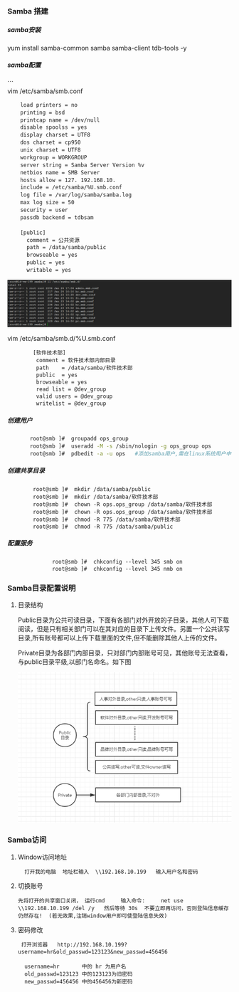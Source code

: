 ### **Samba 搭建**

##### samba安装

yum install samba-common samba  samba-client tdb-tools -y

##### samba配置

\`\`\`  
 vim  /etc/samba/smb.conf

```bash
    load printers = no
    printing = bsd
    printcap name = /dev/null
    disable spoolss = yes 
    display charset = UTF8
    dos charset = cp950
    unix charset = UTF8
    workgroup = WORKGROUP
    server string = Samba Server Version %v
    netbios name = SMB Server
    hosts allow = 127. 192.168.10. 
    include = /etc/samba/%U.smb.conf
    log file = /var/log/samba/samba.log
    max log size = 50
    security = user
    passdb backend = tdbsam

    [public]
      comment = 公共资源
      path = /data/samba/public
      browseable = yes
      public = yes
      writable = yes
```

![](/assets/samba1.png)

vim  /etc/samba/smb.d/%U.smb.conf

```
        [软件技术部]
         comment = 软件技术部内部目录
         path    = /data/samba/软件技术部
         public  = yes
         browseable = yes
         read list = @dev_group
         valid users = @dev_group
         writelist = @dev_group
```

##### 创建用户

```bash
       root@smb ]#  groupadd ops_group
       root@smb ]#  useradd -M -s /sbin/nologin -g ops_group ops
       root@smb ]#  pdbedit -a -u ops   #添加samba用户,需在linux系统用户中存在!
```

##### 创建共享目录

```
        root@smb ]#  mkdir /data/samba/public    
        root@smb ]#  mkdir /data/samba/软件技术部  
        root@smb ]#  chown -R ops.ops_group /data/samba/软件技术部
        root@smb ]#  chown -R ops.ops_group /data/samba/软件技术部
        root@smb ]#  chmod -R 775 /data/samba/软件技术部  
        root@smb ]#  chmod -R 775 /data/samba/public
```

##### 配置服务

```
              root@smb ]#  chkconfig --level 345 smb on
              root@smb ]#  chkconfig --level 345 nmb on
```

### Samba目录配置说明

1. 目录结构

   Public目录为公共可读目录，下面有各部门对外开放的子目录，其他人可下载阅读，但是只有相关部门可以在其对应的目录下上传文件。另置一个公共读写目录,所有账号都可以上传下载里面的文件,但不能删除其他人上传的文件。

   Private目录为各部门内部目录，只对部门内部账号可见，其他账号无法查看，与public目录平级,以部门名命名。如下图

   ![](/assets/samba2.jpg)

### Samba访问

1. Window访问地址

   ```
     打开我的电脑  地址栏输入  \\192.168.10.199   输入用户名和密码
   ```

2. 切换账号

   ```
   先将打开的共享窗口关闭， 运行cmd     输入命令:     net use \\192.168.10.199 /del /y   然后等待 30s  不要立即再访问，否则登陆信息缓存仍然存在!  (若无效果,注销window用户即可使登陆信息失效)
   ```

3. 密码修改

   ```
    打开浏览器   http://192.168.10.199?username=hr&old_passwd=123123&new_passwd=456456

     username=hr       中的 hr 为用户名  
     old_passwd=123123 中的123123为旧密码  
     new_passwd=456456 中的456456为新密码
   ```



